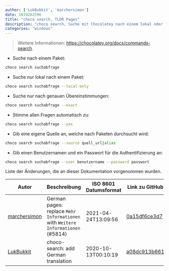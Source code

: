 ```yaml
---
author: ['LukBukkit', 'marchersimon']
date: 1619262596
title: "choco search, TLDR Pages"
description: "choco search, Suche mit Chocolatey nach einem lokal oder im Internet verfügbaren Paket."
categories: "windows"
---
```

> Weitere Informationen: <https://chocolatey.org/docs/commands-search>.

- Suche nach einem Paket:

```bash
choco search suchabfrage
```

- Suche nur lokal nach einem Paket:

```bash
choco search suchabfrage --local-only
```

- Suche nur nach genauen Übereinstimmungen:

```bash
choco search suchabfrage --exact
```

- Stimme allen Fragen automatisch zu:

```bash
choco search suchabfrage --yes
```

- Gib eine eigene Quelle an, welche nach Paketen durchsucht wird:

```bash
choco search suchabfrage --source quell_url|alias
```

- Gib einen Benutzernamen und ein Passwort für die Authentifizierung an:

```bash
choco search suchabfrage --user benutzername --password passwort
```
Liste der Änderungen, die an dieser Dokumentation vorgenommen wurden.


Autor | Beschreibung | ISO 8601 Datumsformat | Link zu GitHub
------|-----|-----|-----
[marchersimon](mailto:50295997+marchersimon@users.noreply.github.com) | German pages: replace `Mehr Informationen` with `Weitere Informationen` (#5814) | 2021-04-24T13:09:56 | [0a15df6ce3d7](https://github.com/tldr-pages/tldr/commit/0a15df6ce3d790b71b8fa4ae2e8befe0ed0806c7)
[LukBukkit](mailto:luk.bukkit@gmail.com) | choco-search: add German translation | 2020-10-13T00:10:19 | [a08dc913b661](https://github.com/tldr-pages/tldr/commit/a08dc913b661b9e54b07c3b15aee90ae91ef9a47)

